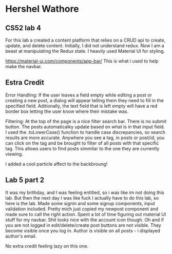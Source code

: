 # Hershel Wathore

## CS52 lab 4

For this lab a created a content platform that relies on a CRUD api to create, update, and delete content. Initially, I did not understand redux. Now I am a beast at manipulating the Redux state. I heavily used Material UI for styling.

https://material-ui.com/components/app-bar/
This is what i used to help make the navbar.

## Estra Credit

Error Handling: If the user leaves a field empty while editing a post or creating a new post, a dialog will appear telling them they need to fill in the specified field. Aditionally, the text field that is left empty will have a red border box letting the user know where their mistake was.

Filtering: At the top of the page is a nice filter search bar. There is no submit button. The posts automaticalky update based on what is in that input field. I used the .toLowerCase() function to handle case discrepancies, so search results are more accurate. Anywhere you see a tag, in posts or post/id, you can click on the tag and be brought to filter of all posts with that specific tag. This allows users to find posts simmilar to the one they are currently viewing. 

I added a cool particle affect to the backbroung!

## Lab 5 part 2

It was my brithday, and I was feeling entitled, so i was like im not doing this lab. But then the next day I was like fuck I actually have to do this lab, so here is the lab. Made some signin and some signup components, input validation included. Pretty mich just copied my newpost component and made sure to call the right action. Spent a lot of time figuring out material UI stuff for my navbar. Shit looks nice with the account icon though. Oh and if you are not logged in edit/delete/create post buttons are not visible. They become visible once you log in. Author is visible on all posts - i displayed author's email. 

No extra credit feeling lazy on this one.


